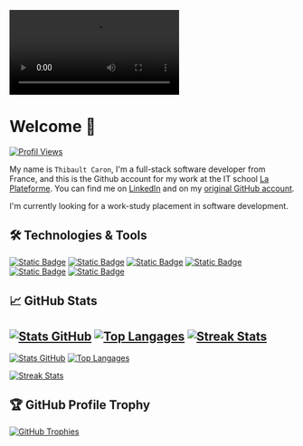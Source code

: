 ![Header](BannerTC1920p.mp4)

# Welcome 👋
<!--
**thibault-caron/thibault-caron** is a ✨ _special_ ✨ repository because its `README.md` (this file) appears on your GitHub profile.
-->
[![Profil Views](https://komarev.com/ghpvc/?username=thibault-caron&label=Profile%20views&color=0e75b6&)](#)

My name is `Thibault Caron`, I'm a full-stack software developer from France, and this is the Github account for my work at the IT school [La Plateforme](https://laplateforme.io/). 
You can find me on [LinkedIn](https://www.linkedin.com/in/thibault-caron-b848b668/) and on my [original GitHub account](https://github.com/abadyr).

I'm currently looking for a work-study placement in software development.

## 🛠 Technologies & Tools

[![Static Badge](https://img.shields.io/badge/Code-Python-Informational?style=flat&logo=python&logoColor=white&color=yellow)](#)
[![Static Badge](https://img.shields.io/badge/Code-Html5-Informational?style=flat&logo=html5&logoColor=white&color=orange)](#)
[![Static Badge](https://img.shields.io/badge/Code-Css3-Informational?style=flat&logo=css3&logoColor=white&color=blue)](#)
[![Static Badge](https://img.shields.io/badge/Code-JavaScript-Informational?style=flat&logo=jscript&logoColor=white&color=yellow)](#)
[![Static Badge](https://img.shields.io/badge/Code-C%23-Informational?style=flat&logoColor=white&color=%23823298)](#)
[![Static Badge](https://img.shields.io/badge/Tools-DotNet-Informational?style=flat&logo=dotnet&logoColor=white&color=%23512BD4)](#)

<!--
[![Static Badge](https://custom-icon-badges.demolab.com/badge/C%23-%23823298.svg?logo=cshrp&logoColor=white)](#)
-->
## &#x1f4c8; GitHub Stats

[![Stats GitHub](https://github-readme-stats.vercel.app/api?username=thibault-caron&show_icons=true&theme=radical)](#)
[![Top Langages](https://github-readme-stats.vercel.app/api/top-langs/?username=thibault-caron&layout=compact&theme=radical)](#)
[![Streak Stats](https://github-readme-streak-stats.herokuapp.com/?user=thibault-caron&layout=compact&theme=radical)](#)
---

[![Stats GitHub](https://github-readme-stats.vercel.app/api?username=abadyr&show_icons=true&theme=radical)](#)
[![Top Langages](https://github-readme-stats.vercel.app/api/top-langs/?username=abadyr&layout=compact&theme=radical)](#)

[![Streak Stats](https://github-readme-streak-stats.herokuapp.com/?user=abadyr&layout=compact&theme=radical)](#)


## 🏆 GitHub Profile Trophy

[![GitHub Trophies](https://github-profile-trophy.vercel.app/?username=thibault-caron&theme=radical&margin-w=15&margin-h=15)](#)

<!-- Resources -->
<!-- Icons: https://simpleicons.org/ -->
<!-- GitHub Stats: https://github.com/anuraghazra/github-readme-stats -->
<!-- Emojis: https://emojipedia.org/emoji/ -->
<!-- HTML Emojis: https://www.fileformat.info/index.htm -->
<!-- Shields: https://shields.io/ -->
<!-- Awesome GitHub Profile README: https://github.com/abhisheknaiidu/awesome-github-profile-readme -->
